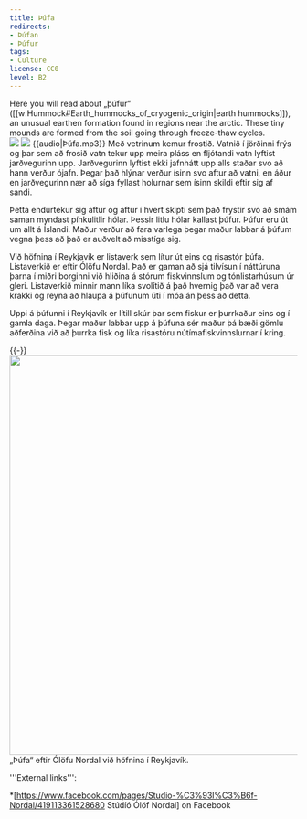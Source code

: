 ```yaml
---
title: Þúfa
redirects:
- Þúfan
- Þúfur
tags:
- Culture
license: CC0
level: B2
---
```


<div class="sans-serif notes">
Here you will read about „þúfur“ ([[w:Hummock#Earth_hummocks_of_cryogenic_origin|earth hummocks]]), an unusual earthen formation found in regions near the arctic. These tiny mounds are formed from the soil going through freeze-thaw cycles.
</div>

<div class="book" data-translate="true" data-audio-file="Þúfa.mp3">
<Image src="Gart Law to Auchendaff Hill - geograph.org.uk - 751417.jpg" position="left"/>
<Image src="2014-04-27 15-23-28 Iceland - Blönduósi Blönduós.JPG" position="left"/>
{{audio|Þúfa.mp3}}
Með vetrinum kemur frostið. Vatnið í jörðinni frýs og þar sem að frosið vatn tekur upp meira pláss en fljótandi vatn lyftist jarðvegurinn upp. Jarðvegurinn lyftist ekki jafnhátt upp alls staðar svo að hann verður ójafn. Þegar það hlýnar verður ísinn svo aftur að vatni, en áður en jarðvegurinn nær að síga fyllast holurnar sem ísinn skildi eftir sig af sandi.

Þetta endurtekur sig aftur og aftur í hvert skipti sem það frystir svo að smám saman myndast pínkulitlir hólar. Þessir litlu hólar kallast þúfur. Þúfur eru út um allt á Íslandi. Maður verður að fara varlega þegar maður labbar á þúfum vegna þess að það er auðvelt að misstíga sig.

Við höfnina í Reykjavík er listaverk sem lítur út eins og risastór þúfa. Listaverkið er eftir Ólöfu Nordal. Það er gaman að sjá tilvísun í náttúruna þarna í miðri borginni við hliðina á stórum fiskvinnslum og tónlistarhúsum úr gleri. Listaverkið minnir mann líka svolítið á það hvernig það var að vera krakki og reyna að hlaupa á þúfunum úti í móa án þess að detta.

Uppi á þúfunni í Reykjavík er lítill skúr þar sem fiskur er þurrkaður eins og í gamla daga. Þegar maður labbar upp á þúfuna sér maður þá bæði gömlu aðferðina við að þurrka fisk og líka risastóru nútímafiskvinnslurnar í kring.
</div>
{{-}}
<Image src="Þúfa - Ólöf.jpg" position="center" width="700"/>
<div class="thumbcaption" data-translate="true">„Þúfa“ eftir Ólöfu Nordal við höfnina í Reykjavík.</div>

<div class="notes">

'''External links''':

*[https://www.facebook.com/pages/Studio-%C3%93l%C3%B6f-Nordal/419113361528680 Stúdíó Ólöf Nordal] on Facebook

</div>

